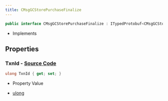 ```yaml
---
title: CMsgGCStorePurchaseFinalize
---
```


```csharp
public interface CMsgGCStorePurchaseFinalize : ITypedProtobuf<CMsgGCStorePurchaseFinalize>, INativeHandle
```

- Implements

## Properties

### **TxnId** - [Source Code](https://github.com/swiftly-solution/swiftlys2/blob/main/managed/src/SwiftlyS2.Generated/Protobufs/Interfaces/CMsgGCStorePurchaseFinalize.cs#L13)

```csharp
ulong TxnId { get; set; }
```

- Property Value

- [ulong](https://learn.microsoft.com/dotnet/api/system.uint64)

